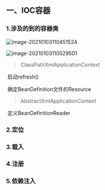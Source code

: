 ## 一、IOC容器

### 1.涉及的到的容器类

![image-20210103110451524](C:\Users\xjn17\AppData\Roaming\Typora\typora-user-images\image-20210103110451524.png)

![image-20210103110529501](C:\Users\xjn17\AppData\Roaming\Typora\typora-user-images\image-20210103110529501.png)

> ClassPathXmlApplicationContext

​	启动refresh()

​	确定BeanDefinition文件的Resource



> AbstractXmlApplicationContext

​	定义BeanDefinitionReader



### 2.定位



### 3.载入



### 4.注册



### 5.依赖注入